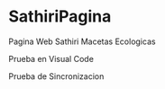 # SathiriPagina
Pagina Web Sathiri Macetas Ecologicas

Prueba en Visual Code

Prueba de Sincronizacion
